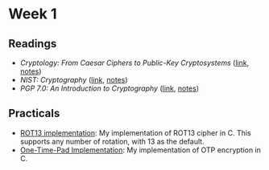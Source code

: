 # Week 1 
## Readings
- _Cryptology: From Caesar Ciphers to Public-Key Cryptosystems_
  ([link](https://www.jstor.org/stable/pdf/2686311.pdf),
  [notes](./Luciano_Prichett_Reading_Notes.md))
- _NIST: Cryptography_ ([link](https://www.nist.gov/cryptography),
  [notes](./NIST_Reading_Notes.md))
- _PGP 7.0: An Introduction to Cryptography_
  ([link](https://archive.org/details/pgp-70-intro-to-crypto), 
  [notes](./Introduction_to_Cryptography_Reading_Notes.md))

## Practicals
- [ROT13 implementation](./practicals/rot13): My implementation of ROT13 cipher in C. This
  supports any number of rotation, with 13 as the default.
- [One-Time-Pad Implementation](./practicals/one_time_pad): My implementation of OTP
  encryption in C.
